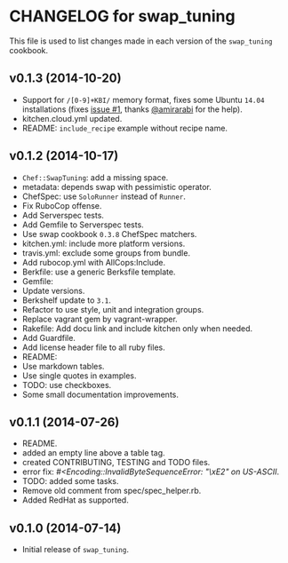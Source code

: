 CHANGELOG for swap_tuning
=========================
This file is used to list changes made in each version of the `swap_tuning` cookbook.

## v0.1.3 (2014-10-20)

* Support for `/[0-9]+KBI/` memory format, fixes some Ubuntu `14.04` installations (fixes [issue #1](https://github.com/onddo/swap_tuning-cookbook/issues/1), thanks [@amirarabi](https://github.com/amirarabi) for the help).
* kitchen.cloud.yml updated.
* README: `include_recipe` example without recipe name.

## v0.1.2 (2014-10-17)

* `Chef::SwapTuning`: add a missing space.
* metadata: depends swap with pessimistic operator.
* ChefSpec: use `SoloRunner` instead of `Runner`.
* Fix RuboCop offense.
* Add Serverspec tests.
 * Add Gemfile to Serverspec tests.
* Use swap cookbook `0.3.8` ChefSpec matchers.
* kitchen.yml: include more platform versions.
* travis.yml: exclude some groups from bundle.
* Add rubocop.yml with AllCops:Include.
* Berkfile: use a generic Berksfile template.
* Gemfile:
 * Update versions.
  * Berkshelf update to `3.1`.
 * Refactor to use style, unit and integration groups.
 * Replace vagrant gem by vagrant-wrapper.
* Rakefile: Add docu link and include kitchen only when needed.
* Add Guardfile.
* Add license header file to all ruby files.
* README:
 * Use markdown tables.
 * Use single quotes in examples.
* TODO: use checkboxes.
* Some small documentation improvements.

## v0.1.1 (2014-07-26)

* README.
 * added an empty line above a table tag.
 * created CONTRIBUTING, TESTING and TODO files.
 * error fix: *#<Encoding::InvalidByteSequenceError: "\xE2" on US-ASCII*.
* TODO: added some tasks.
* Remove old comment from spec/spec_helper.rb.
* Added RedHat as supported.

## v0.1.0 (2014-07-14)

* Initial release of `swap_tuning`.
